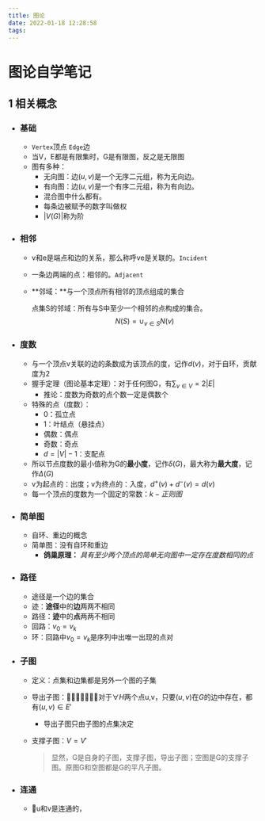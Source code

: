 ```yaml
---
title: 图论
date: 2022-01-18 12:28:58
tags:
---
```


# 图论自学笔记

## 1 相关概念

- ### 基础

  - `Vertex`顶点       `Edge`边
  - 当V，E都是有限集时，G是有限图，反之是无限图
  - 图有多种：
    - 无向图：边$(u,v)$是一个无序二元组，称为无向边。
    - 有向图：边$(u,v)$是一个有序二元组，称为有向边。
    - 混合图中什么都有。
    - 每条边被赋予的数字叫做权
    - $|V(G)|$称为阶

- ### 相邻

  - v和e是端点和边的关系，那么称呼ve是关联的。`Incident`

  - 一条边两端的点：相邻的。`Adjacent`

  - **邻域：**与一个顶点所有相邻的顶点组成的集合

    点集S的邻域：所有与S中至少一个相邻的点构成的集合。
    $$
    N(S) = \cup_{v\in S}N(v)
    $$

- ### 度数

  - 与一个顶点v关联的边的条数成为该顶点的度，记作$d(v)$，对于自环，贡献度为2
  - 握手定理（图论基本定理）：对于任何图G，有$\sum_{v\in V} = 2|E|$
    - 推论：度数为奇数的点个数一定是偶数个
  - 特殊的点（度数）：
    - 0：孤立点
    - 1：叶结点（悬挂点）
    - 偶数：偶点
    - 奇数：奇点
    - $d = |V| -1$：支配点
  - 所以节点度数的最小值称为G的**最小度**，记作$\delta(G)$，最大称为**最大度**，记作$\Delta(G)$
  - v为起点的：出度；v为终点的：入度，$d^+(v) + d^-(v) = d(v)$
  - 每一个顶点的度数为一个固定的常数：$k-正则图$

- ### 简单图

  - 自环、重边的概念
  - 简单图：没有自环和重边
    - **鸽巢原理：** *具有至少两个顶点的简单无向图中一定存在度数相同的点*

- ### 路径

  - 途径是一个边的集合
  - 迹：**途径**中的**边**两两不相同
  - 路径：**迹**中的**点**两两不相同
  - 回路：$v_0=v_k$
  - 环：回路中$v_0 = v_k$是序列中出唯一出现的点对

- ### 子图

  - 定义：点集和边集都是另外一个图的子集

  - 导出子图：对于$\forall H$两个点u,v，只要$(u,v)$在$G$的边中存在，都有$(u,v)\in E'$

    - 导出子图只由子图的点集决定

  - 支撑子图：$V = V'$

    > 显然，G是自身的子图，支撑子图，导出子图；空图是G的支撑子图。原图G和空图都是G的平凡子图。

- ### 连通

  - u和v是连通的，
